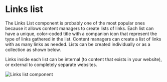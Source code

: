 # Links list

The Links List component is probably one of the most popular ones because it allows content managers to create lists of links.  Each list can have a unique, color-coded title with a companion icon that represent the type of links gathered in the list.  Content managers can create a list of links with as many links as needed.  Lists can be created individually or as a collection as shown below.

Links inside each list can be internal (to content that exists in your website), or external to completely separate websites.

![Links list component](../.gitbook/assets/links-list.png)
